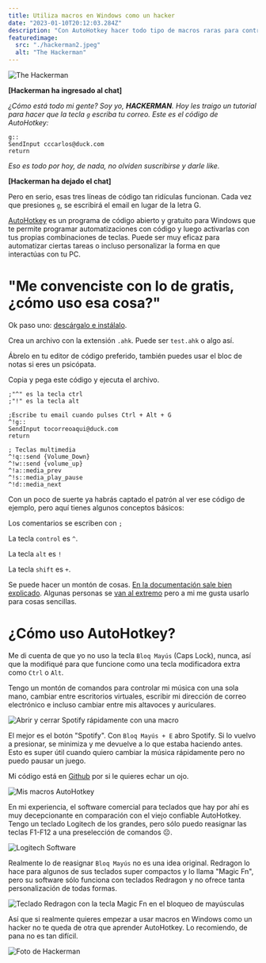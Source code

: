 ```yaml
---
title: Utiliza macros en Windows como un hacker
date: "2023-01-10T20:12:03.284Z"
description: "Con AutoHotkey hacer todo tipo de macros raras para controlar tu PC es super fácil"
featuredimage:
  src: "./hackerman2.jpeg"
  alt: "The Hackerman"
---
```

![The Hackerman](./hackerman2.jpeg)


**[Hackerman ha ingresado al chat]**

_¿Cómo está todo mi gente? Soy yo, **HACKERMAN**. Hoy les traigo un tutorial para hacer que la tecla ``g`` escriba tu correo. Este es el código de AutoHotkey:_

```
g::
SendInput cccarlos@duck.com
return
```

_Eso es todo por hoy, de nada, no olviden suscribirse y darle like._

**[Hackerman ha dejado el chat]**

Pero en serio, esas tres líneas de código tan ridículas funcionan. Cada vez que presiones ``g``, se escribirá el email en lugar de la letra G.

[AutoHotkey](https://www.autohotkey.com/) es un programa de código abierto y gratuito para Windows que te permite programar automatizaciones con código y luego activarlas con tus propias combinaciones de teclas. Puede ser muy eficaz para automatizar ciertas tareas o incluso personalizar la forma en que interactúas con tu PC.

# "Me convenciste con lo de gratis, ¿cómo uso esa cosa?"

Ok paso uno: [descárgalo e instálalo](https://www.autohotkey.com/).

Crea un archivo con la extensión ``.ahk``. Puede ser ``test.ahk`` o algo así.

Ábrelo en tu editor de código preferido, también puedes usar el bloc de notas si eres un psicópata.

Copia y pega este código y ejecuta el archivo.

```
;"^" es la tecla ctrl
;"!" es la tecla alt

;Escribe tu email cuando pulses Ctrl + Alt + G
^!g::
SendInput tocorreoaqui@duck.com
return

; Teclas multimedia
^!q::send {Volume_Down}
^!w::send {volume_up}
^!a::media_prev
^!s::media_play_pause
^!d::media_next
```

Con un poco de suerte ya habrás captado el patrón al ver ese código de ejemplo, pero aquí tienes algunos conceptos básicos: 

Los comentarios se escriben con ``;``

La tecla `control` es ``^``.

La tecla `alt` es ``!``

La tecla `shift` es ``+``.

Se puede hacer un montón de cosas. [En la documentación sale bien explicado](https://www.autohotkey.com/docs/v2/Hotkeys.htm). Algunas personas se [van al extremo](https://www.youtube.com/watch?v=Arn8ExQ2Gjg) pero a mi me gusta usarlo para cosas sencillas.

# ¿Cómo uso AutoHotkey?

Me di cuenta de que yo no uso la tecla ``Bloq Mayús`` (Caps Lock),  nunca, así que la modifiqué para que funcione como una tecla modificadora extra como ``Ctrl`` o ``Alt``.

Tengo un montón de comandos para controlar mi música con una sola mano, cambiar entre escritorios virtuales, escribir mi dirección de correo electrónico e incluso cambiar entre mis altavoces y auriculares.

![Abrir y cerrar Spotify rápidamente con una macro](./spotifys.gif)

El mejor es el botón "Spotify". Con ``Bloq Mayús + E`` abro Spotify. Si lo vuelvo a presionar, se minimiza y me devuelve a lo que estaba haciendo antes. Esto es super útil cuando quiero cambiar la música rápidamente pero no puedo pausar un juego.

Mi código está en [Github](https://github.com/carlos815/bloq-mayus-puyed) por si le quieres echar un ojo.

![Mis macros AutoHotkey](./keys.png)

En mi experiencia, el software comercial para teclados que hay por ahí es muy decepcionante en comparación con el viejo confiable AutoHotkey. Tengo un teclado Logitech de los grandes, pero sólo puedo reasignar las teclas F1-F12 a una preselección de comandos ☹. 

![Logitech Software](./logitech.png)

Realmente lo de reasignar ``Bloq Mayús`` no es una idea original. Redragon lo hace para algunos de sus teclados super compactos y lo llama "Magic Fn", pero su software sólo funciona con teclados Redragon y no ofrece tanta personalización de todas formas.

![Teclado Redragon con la tecla Magic Fn en el bloqueo de mayúsculas](./redragon.png)

Así que si realmente quieres empezar a usar macros en Windows como un hacker no te queda de otra que aprender AutoHotkey. Lo recomiendo, de pana no es tan difícil.

![Foto de Hackerman](./hackerman.webp)










